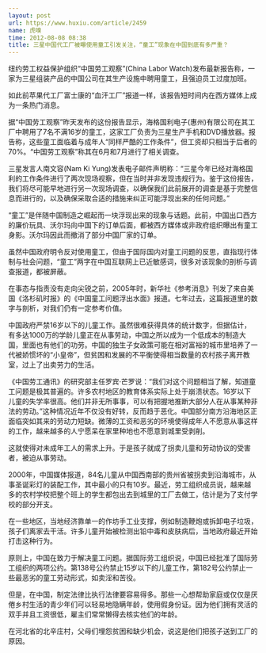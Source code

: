 ```yaml
---
layout: post
url: https://www.huxiu.com/article/2459
name: 虎嗅
time: 2012-08-08 08:38
title: 三星中国代工厂被曝使用童工引发关注，“童工”现象在中国到底有多严重？
---
```

纽约劳工权益保护组织“中国劳工观察”(China Labor Watch)发布最新报告称，一家为三星组装产品的中国公司在其生产设施中聘用童工，且强迫员工过度加班。

如此前苹果代工厂富士康的“血汗工厂”报道一样，该报告短时间内在西方媒体上成为一条热门消息。

据“中国劳工观察”昨天发布的这份报告显示，海格国利电子(惠州)有限公司在其工厂中聘用了7名不满16岁的童工，这家工厂负责为三星生产手机和DVD播放器。报告称，这些童工面临着与成年人“同样严酷的工作条件”，但工资却只相当于后者的70%。“中国劳工观察”称其在6月和7月进行了相关调查。

三星发言人南文容(Nam Ki Yung)发表电子邮件声明称：“三星今年已经对海格国利的工作条件进行了两次现场视察，但在当时并非发现违规行为。鉴于这份报告，我们将尽可能早地进行另一次现场调查，以确保我们此前展开的调查是基于完整信息而进行的，以及确保采取合适的措施来纠正可能浮现出来的任何问题。”

“童工”是伴随中国制造之崛起而一块浮现出来的现象与话题。此前，中国出口西方的廉价玩具、沃尔玛向中国下的订单后面，都被西方媒体或非政府组织曝出有童工身影。沃尔玛因此而撤消了部分中国厂家的订单。

虽然中国政府明令反对使用童工，但由于国际国内对童工问题的反思，直指现行体制与社会问题，“童工”两字在中国互联网上已近敏感词，很多对该现象的剖析与调查报道，都被屏蔽。

在事态与指责没有走向尖锐之前，2005年时，新华社《参考消息》刊发了来自美国《洛杉矶时报》的《中国童工问题浮出水面》报道。七年过去，这篇报道里的数字与剖析，对我们仍有一定参考价值。

中国政府严禁16岁以下的儿童工作。虽然很难获得具体的统计数字，但据估计，有多达1000万的学龄儿童正在从事劳动，中国之所以成为一个低成本的制造大国，里面也有他们的功劳。中国的独生子女政策可能在相对富裕的城市里培养了一代被娇惯坏的“小皇帝”，但贫困和发展的不平衡使得相当数量的农村孩子离开教室，过上了出卖劳力的生活。

《中国劳工通讯》的研究部主任罗宾·芒罗说：“我们对这个问题相当了解，知道童工问题是极其普遍的。许多农村地区的教育体系实际上处于崩溃状态。16岁以下儿童的失学率很高。他们并非无所事事，可以有把握地推断大部分人在从事某种非法的劳动。”这种情况近年不仅没有好转，反而趋于恶化。中国部分南方沿海地区正面临突如其来的劳动力短缺。微薄的工资和恶劣的环境使得成年人不愿意从事这样的工作，越来越多的人宁愿呆在家里种地也不愿意到城里受剥削。

这就使得对未成年工人的需求上升。于是孩子就成了拐卖儿童和劳动协议的受害者，被迫从事劳动。

2000年，中国媒体报道，84名儿童从中国西南部的贵州省被拐卖到沿海城市，从事圣诞彩灯的装配工作，其中最小的只有10岁。最近，劳工组织成员说，越来越多的农村学校把整个班上的学生都包出去到城里的工厂去做工，估计是为了支付学校的部分开支。

在一些地区，当地经济靠单一的作坊手工业支撑，例如制造鞭炮或拆卸电子垃圾，孩子们离家去干活。许多儿童开始被检测出铅中毒和皮肤病后，当地政府最近开始打击这种行为。

原则上，中国在致力于解决童工问题。据国际劳工组织说，中国已经批准了国际劳工组织的两项公约。第138号公约禁止15岁以下的儿童工作，第182号公约禁止一些最恶劣的童工劳动形式，如卖淫和苦役。

但是，在中国，制定法律比执行法律要容易得多。那些一心想帮助家庭或仅仅是厌倦乡村生活的青少年们可以轻易地隐瞒年龄，使用假身份证。因为他们拥有灵活的双手并且工资很低，雇主们常常懒得去核实他们的年龄。

在河北省的北辛庄村，父母们埋怨贫困和缺少机会，说这是他们把孩子送到工厂的原因。

